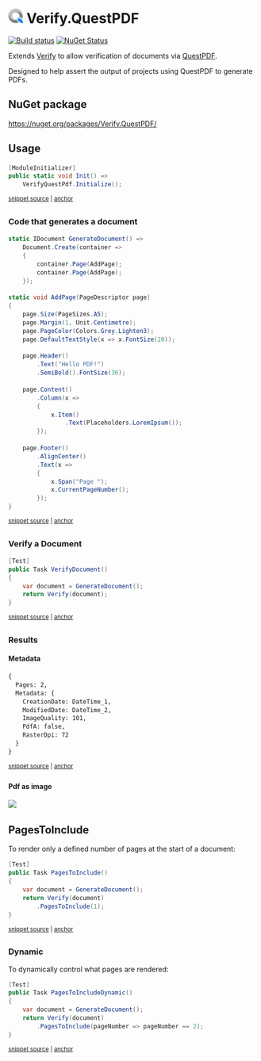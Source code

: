 # <img src="/src/icon.png" height="30px"> Verify.QuestPDF

[![Build status](https://ci.appveyor.com/api/projects/status/au00qrkik2isl8vw?svg=true)](https://ci.appveyor.com/project/SimonCropp/Verify-QuestPDF)
[![NuGet Status](https://img.shields.io/nuget/v/Verify.QuestPDF.svg)](https://www.nuget.org/packages/Verify.QuestPDF/)

Extends [Verify](https://github.com/VerifyTests/Verify) to allow verification of documents via [QuestPDF](https://www.questpdf.com/).

Designed to help assert the output of projects using QuestPDF to generate PDFs.


## NuGet package

https://nuget.org/packages/Verify.QuestPDF/


## Usage

<!-- snippet: enable -->
<a id='snippet-enable'></a>
```cs
[ModuleInitializer]
public static void Init() =>
    VerifyQuestPdf.Initialize();
```
<sup><a href='/src/Tests/ModuleInitializer.cs#L3-L9' title='Snippet source file'>snippet source</a> | <a href='#snippet-enable' title='Start of snippet'>anchor</a></sup>
<!-- endSnippet -->


### Code that generates a document 

<!-- snippet: GenerateDocument -->
<a id='snippet-generatedocument'></a>
```cs
static IDocument GenerateDocument() =>
    Document.Create(container =>
    {
        container.Page(AddPage);
        container.Page(AddPage);
    });

static void AddPage(PageDescriptor page)
{
    page.Size(PageSizes.A5);
    page.Margin(1, Unit.Centimetre);
    page.PageColor(Colors.Grey.Lighten3);
    page.DefaultTextStyle(x => x.FontSize(20));

    page.Header()
        .Text("Hello PDF!")
        .SemiBold().FontSize(36);

    page.Content()
        .Column(x =>
        {
            x.Item()
                .Text(Placeholders.LoremIpsum());
        });

    page.Footer()
        .AlignCenter()
        .Text(x =>
        {
            x.Span("Page ");
            x.CurrentPageNumber();
        });
}
```
<sup><a href='/src/Tests/Samples.cs#L43-L79' title='Snippet source file'>snippet source</a> | <a href='#snippet-generatedocument' title='Start of snippet'>anchor</a></sup>
<!-- endSnippet -->


### Verify a Document

<!-- snippet: VerifyDocument -->
<a id='snippet-verifydocument'></a>
```cs
[Test]
public Task VerifyDocument()
{
    var document = GenerateDocument();
    return Verify(document);
}
```
<sup><a href='/src/Tests/Samples.cs#L8-L17' title='Snippet source file'>snippet source</a> | <a href='#snippet-verifydocument' title='Start of snippet'>anchor</a></sup>
<!-- endSnippet -->


### Results


#### Metadata

<!-- snippet: Samples.VerifyDocument.verified.txt -->
<a id='snippet-Samples.VerifyDocument.verified.txt'></a>
```txt
{
  Pages: 2,
  Metadata: {
    CreationDate: DateTime_1,
    ModifiedDate: DateTime_2,
    ImageQuality: 101,
    PdfA: false,
    RasterDpi: 72
  }
}
```
<sup><a href='/src/Tests/Samples.VerifyDocument.verified.txt#L1-L10' title='Snippet source file'>snippet source</a> | <a href='#snippet-Samples.VerifyDocument.verified.txt' title='Start of snippet'>anchor</a></sup>
<!-- endSnippet -->


#### Pdf as image

![](src/Tests/Samples.VerifyDocument.verified.png)


## PagesToInclude

To render only a defined number of pages at the start of a document:

<!-- snippet: PagesToInclude -->
<a id='snippet-pagestoinclude'></a>
```cs
[Test]
public Task PagesToInclude()
{
    var document = GenerateDocument();
    return Verify(document)
        .PagesToInclude(1);
}
```
<sup><a href='/src/Tests/Samples.cs#L19-L29' title='Snippet source file'>snippet source</a> | <a href='#snippet-pagestoinclude' title='Start of snippet'>anchor</a></sup>
<!-- endSnippet -->


### Dynamic 

To dynamically control what pages are rendered:

<!-- snippet: PagesToIncludeDynamic -->
<a id='snippet-pagestoincludedynamic'></a>
```cs
[Test]
public Task PagesToIncludeDynamic()
{
    var document = GenerateDocument();
    return Verify(document)
        .PagesToInclude(pageNumber => pageNumber == 2);
}
```
<sup><a href='/src/Tests/Samples.cs#L31-L41' title='Snippet source file'>snippet source</a> | <a href='#snippet-pagestoincludedynamic' title='Start of snippet'>anchor</a></sup>
<!-- endSnippet -->
